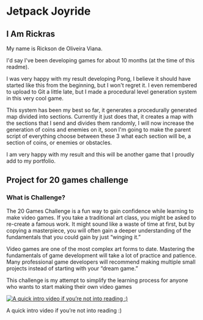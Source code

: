 # Jetpack Joyride

## I Am Rickras
   My name is Rickson de Oliveira Viana.
   
   I'd say I've been developing games for about 10 months (at the time of this readme).
  
   
   I was very happy with my result developing Pong, I believe it should have started like this from the beginning, but I won't regret it. I even remembered to upload to Git a little late,
but I made a procedural level generation system in this very cool game.

   This system has been my best so far, it generates a procedurally generated map divided into sections. Currently it just does that, it creates a map with the sections that I send and divides them randomly, I will now increase the generation of coins and enemies on it,
soon I'm going to make the parent script of everything choose between these 3 what each section will be, a section of coins, or enemies or obstacles.

I am very happy with my result and this will be another game that I proudly add to my portfolio.

## Project for 20 games challenge

### What is Challenge?
   The 20 Games Challenge is a fun way to gain confidence while learning to make video games.
   If you take a traditional art class, you might be asked to re-create a famous work. It might sound like a waste of time at first, but by copying a masterpiece, you will often gain a deeper understanding of the fundamentals that you could gain by just “winging it.”

   Video games are one of the most complex art forms to date. Mastering the fundamentals of game development will take a lot of practice and patience. Many professional game developers will recommend making multiple small projects instead of starting with your “dream game.”

This challenge is my attempt to simplify the learning process for anyone who wants to start making their own video games

[![A quick intro video if you’re not into reading :)](https://img.youtube.com/vi/Ix0YxEZ-c4U/0.jpg)](https://www.youtube.com/watch?v=Ix0YxEZ-c4U)

A quick intro video if you’re not into reading :)


